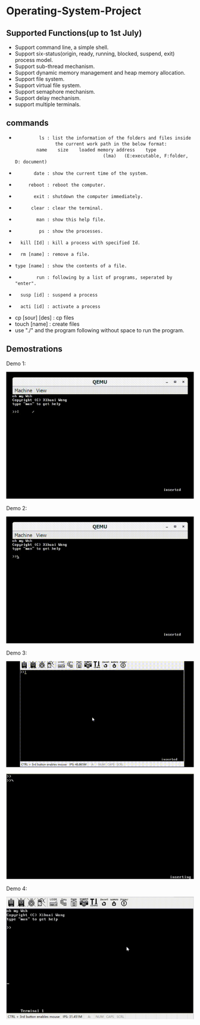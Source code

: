 # Operating-System-Project

## Supported Functions(up to 1st July)
- Support command line, a simple shell.
- Support six-status(origin, ready, running, blocked, suspend, exit) process model.
- Support sub-thread mechanism.
- Support dynamic memory management and heap memory allocation.
- Support file system.
- Support virtual file system.
- Support semaphore mechanism.
- Support delay mechanism.
- support multiple terminals.

## commands
*              ls : list the information of the folders and files inside 
                     the current work path in the below format:
              name    size    loaded memory address    type
                                       (lma)   (E:executable, F:folder, D: document)
*            date : show the current time of the system.
*          reboot : reboot the computer.
*            exit : shutdown the computer immediately.
*           clear : clear the terminal.
*             man : show this help file.
*              ps : show the processes.
*       kill [Id] : kill a process with specified Id.
*       rm [name] : remove a file.
*     type [name] : show the contents of a file.
*             run : following by a list of programs, seperated by "enter".
*       susp [id] : suspend a process 
*       acti [id] : activate a process 
* cp [sour] [des] : cp files
*    touch [name] : create files
*   use "./" and the program following without space to run the program.

## Demostrations
Demo 1:

![Six-status model](/demos/six-status.gif)


Demo 2:

![Sub-thread and heap memory allocation mechanism](/demos/subThreads.gif)

Demo 3:

![File system demo 1](/demos/demo-create-and-delete.gif)

![File system demo 2](/demos/demo-cp.gif)

Demo 4:

![Multiple Terminal](/demos/demo.gif)

